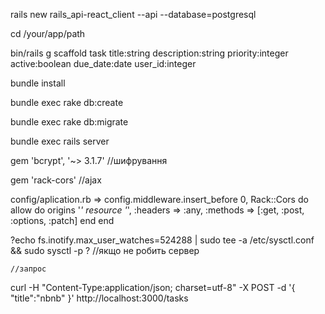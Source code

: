 rails new rails_api-react_client --api --database=postgresql

cd /your/app/path

bin/rails g scaffold task title:string description:string priority:integer active:boolean due_date:date user_id:integer

bundle install

bundle exec rake db:create

bundle exec rake db:migrate

bundle exec rails server



gem 'bcrypt', '~> 3.1.7'		//шифрування

gem 'rack-cors'             //ajax



config/aplication.rb =>
  config.middleware.insert_before 0, Rack::Cors do
    allow do
      origins '*'
      resource '*', :headers => :any, :methods => [:get, :post, :options, :patch]
    end
  end




?echo fs.inotify.max_user_watches=524288 | sudo tee -a /etc/sysctl.conf && sudo sysctl -p
?												//якщо не робить сервер




	//запрос
curl -H "Content-Type:application/json; charset=utf-8" -X POST -d '{ "title":"nbnb" }' http://localhost:3000/tasks


